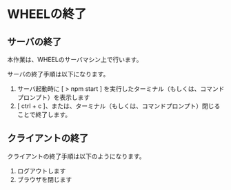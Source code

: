 # WHEELの終了

## サーバの終了
本作業は、WHEELのサーバマシン上で行います。

サーバの終了手順は以下になります。  

1. サーバ起動時に [ > npm start ] を実行したターミナル（もしくは、コマンドプロンプト）を表示します
1. [ ctrl + c ]、または、ターミナル（もしくは、コマンドプロンプト）閉じることで終了します。

## クライアントの終了
クライアントの終了手順は以下のようになります。

1. ログアウトします
2. ブラウザを閉じます